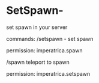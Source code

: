 # SetSpawn-
set spawn in your server


commands:
/setspawn - set spawn 

permission: imperatrica.spawn


/spawn teleport to spawn

permission: imperatrica.setspawn

